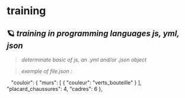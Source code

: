 # training

🪐 *training in programming languages js, yml, json*
-----------------------------------------------------


> _determinate basic of js, an .yml and/or .json object_


> _exemple of file.json :_


   "couloir": {
        "murs": [
          {
            "couleur": "verts_bouteille"
          }
        ],
        "placard_chaussures": 4,
        "cadres": 6
      },